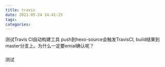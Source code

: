 ```yaml
---
title: travis
date: 2021-05-24 14:41:25
tags:
categories:
---
```


测试Travis CI自动构建工具
push到hexo-source会触发TravisCI, build结果到master分支上。为什么一定要emial确认呢？

###

测试
